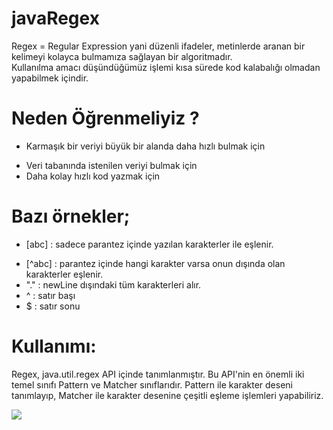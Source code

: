 # javaRegex
Regex = Regular Expression yani düzenli ifadeler, metinlerde aranan bir kelimeyi kolayca bulmamıza sağlayan bir algoritmadır.  
Kullanılma amacı düşündüğümüz işlemi kısa sürede kod kalabalığı olmadan yapabilmek içindir.  

# Neden Öğrenmeliyiz ?
* Karmaşık bir veriyi büyük bir alanda daha hızlı bulmak için 
+ Veri tabanında istenilen veriyi bulmak için
+ Daha kolay hızlı kod yazmak için

# Bazı örnekler;
* [abc] : sadece parantez içinde yazılan karakterler ile eşlenir.
+ [^abc] : parantez içinde hangi karakter varsa onun dışında olan karakterler eşlenir.
+ "."  : newLine dışındaki tüm karakterleri alır.
+ ^ : satır başı
+ $ : satır sonu


# Kullanımı:
Regex, java.util.regex API içinde tanımlanmıştır. Bu API'nin en önemli iki temel sınıfı Pattern ve Matcher sınıflarıdır. Pattern ile karakter deseni tanımlayıp, Matcher ile karakter desenine çeşitli eşleme işlemleri yapabiliriz.

 <img src="https://user-images.githubusercontent.com/45692227/118510288-7d693d80-b739-11eb-8cbb-17834ae425f0.png"> 







